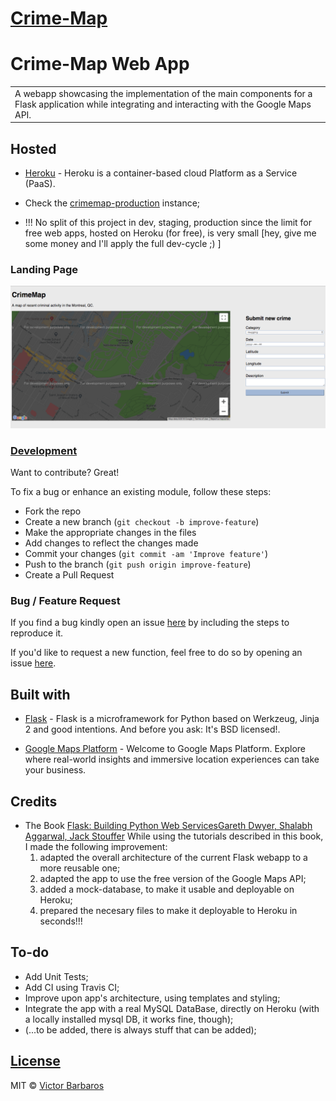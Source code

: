 # [Crime-Map](https://crimemap-vb.herokuapp.com/)
# Crime-Map Web App
<table>
<tr>
<td>
  A webapp showcasing the implementation of the main components for a Flask application while integrating and interacting with the Google Maps API.
</td>
</tr>
</table>


## Hosted 

- [Heroku](https://www.heroku.com/about) - Heroku is a container-based cloud Platform as a Service (PaaS).

- Check the [crimemap-production](https://crimemap-vb.herokuapp.com/) instance;

- !!! No split of this project in dev, staging, production since the limit for free web apps, hosted on Heroku (for free), is very small [hey, give me some money and I'll apply the full dev-cycle ;) ]


### Landing Page

![Home Page](crimemap-screenshots/crimemap-home.png)

### [Development](https://github.com/vBarbaros/crimemap/blob/dev/CONTRIBUTING.md)
Want to contribute? Great!

To fix a bug or enhance an existing module, follow these steps:

- Fork the repo
- Create a new branch (`git checkout -b improve-feature`)
- Make the appropriate changes in the files
- Add changes to reflect the changes made
- Commit your changes (`git commit -am 'Improve feature'`)
- Push to the branch (`git push origin improve-feature`)
- Create a Pull Request 

### Bug / Feature Request

If you find a bug kindly open an issue [here](https://github.com/vBarbaros/crimemap/issues/new) by including the steps to reproduce it.

If you'd like to request a new function, feel free to do so by opening an issue [here](https://github.com/vBarbaros/crimemap/issues/new).


## Built with 

- [Flask](http://flask.pocoo.org/docs/1.0/) - Flask is a microframework for Python based on Werkzeug, Jinja 2 and good intentions. And before you ask: It's BSD licensed!.

- [Google Maps Platform](https://cloud.google.com/maps-platform/maps/) - Welcome to Google Maps Platform. Explore where real-world insights and immersive location experiences can take your business.

## Credits

- The Book [Flask: Building Python Web ServicesGareth Dwyer, Shalabh Aggarwal, Jack Stouffer](https://www.packtpub.com/web-development/flask-building-python-web-services) While using the tutorials described in this book, I made the following improvement:
	1) adapted the overall architecture of the current Flask webapp to a more reusable one;
	2) adapted the app to use the free version of the Google Maps API;
	3) added a mock-database, to make it usable and deployable on Heroku;
	4) prepared the necesary files to make it deployable to Heroku in seconds!!!

## To-do
- Add Unit Tests;
- Add CI using Travis CI;
- Improve upon app's architecture, using templates and styling;
- Integrate the app with a real MySQL DataBase, directly on Heroku (with a locally installed mysql DB, it works fine, though);
- (...to be added, there is always stuff that can be added);


## [License](https://github.com/vBarbaros/crimemap/blob/dev/LICENSE)

MIT © [Victor Barbaros](https://github.com/vBarbaros)
